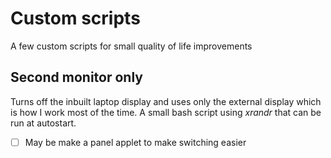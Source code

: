 # Custom scripts
A few custom scripts for small quality of life improvements
## Second monitor only
Turns off the inbuilt laptop display and uses only the external display which is how I work most of the time. A small bash script using _xrandr_ that can be run at autostart. 
- [ ] May be make a panel applet to make switching easier
